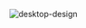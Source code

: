 ![desktop-design](https://github.com/badface1804/Time-tracking-dashboard/assets/113530553/cbcdb9f5-58fb-4f0a-a688-ad7395077249)
